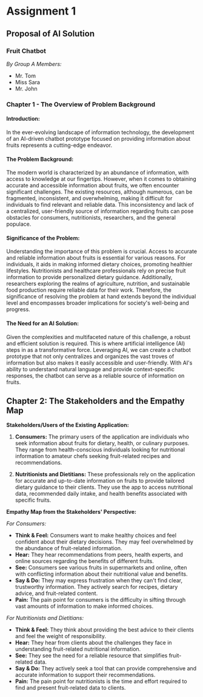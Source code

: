 # Assignment 1
## Proposal of AI Solution
### Fruit Chatbot

*By Group A*
*Members:*
- Mr. Tom
- Miss Sara
- Mr. John

### Chapter 1 - The Overview of Problem Background

#### Introduction:
In the ever-evolving landscape of information technology, the development of an AI-driven chatbot prototype focused on providing information about fruits represents a cutting-edge endeavor.

#### The Problem Background:
The modern world is characterized by an abundance of information, with access to knowledge at our fingertips. However, when it comes to obtaining accurate and accessible information about fruits, we often encounter significant challenges. The existing resources, although numerous, can be fragmented, inconsistent, and overwhelming, making it difficult for individuals to find relevant and reliable data. This inconsistency and lack of a centralized, user-friendly source of information regarding fruits can pose obstacles for consumers, nutritionists, researchers, and the general populace.

#### Significance of the Problem:
Understanding the importance of this problem is crucial. Access to accurate and reliable information about fruits is essential for various reasons. For individuals, it aids in making informed dietary choices, promoting healthier lifestyles. Nutritionists and healthcare professionals rely on precise fruit information to provide personalized dietary guidance. Additionally, researchers exploring the realms of agriculture, nutrition, and sustainable food production require reliable data for their work. Therefore, the significance of resolving the problem at hand extends beyond the individual level and encompasses broader implications for society's well-being and progress.

#### The Need for an AI Solution:
Given the complexities and multifaceted nature of this challenge, a robust and efficient solution is required. This is where artificial intelligence (AI) steps in as a transformative force. Leveraging AI, we can create a chatbot prototype that not only centralizes and organizes the vast troves of information but also makes it easily accessible and user-friendly. With AI's ability to understand natural language and provide context-specific responses, the chatbot can serve as a reliable source of information on fruits.


## Chapter 2: The Stakeholders and the Empathy Map

**Stakeholders/Users of the Existing Application:**
1. **Consumers:** The primary users of the application are individuals who seek information about fruits for dietary, health, or culinary purposes. They range from health-conscious individuals looking for nutritional information to amateur chefs seeking fruit-related recipes and recommendations.

2. **Nutritionists and Dietitians:** These professionals rely on the application for accurate and up-to-date information on fruits to provide tailored dietary guidance to their clients. They use the app to access nutritional data, recommended daily intake, and health benefits associated with specific fruits.

**Empathy Map from the Stakeholders' Perspective:**

*For Consumers:*
- **Think & Feel:** Consumers want to make healthy choices and feel confident about their dietary decisions. They may feel overwhelmed by the abundance of fruit-related information.
- **Hear:** They hear recommendations from peers, health experts, and online sources regarding the benefits of different fruits.
- **See:** Consumers see various fruits in supermarkets and online, often with conflicting information about their nutritional value and benefits.
- **Say & Do:** They may express frustration when they can't find clear, trustworthy information. They actively search for recipes, dietary advice, and fruit-related content.
- **Pain:** The pain point for consumers is the difficulty in sifting through vast amounts of information to make informed choices.

*For Nutritionists and Dietitians:*
- **Think & Feel:** They think about providing the best advice to their clients and feel the weight of responsibility.
- **Hear:** They hear from clients about the challenges they face in understanding fruit-related nutritional information.
- **See:** They see the need for a reliable resource that simplifies fruit-related data.
- **Say & Do:** They actively seek a tool that can provide comprehensive and accurate information to support their recommendations.
- **Pain:** The pain point for nutritionists is the time and effort required to find and present fruit-related data to clients.




